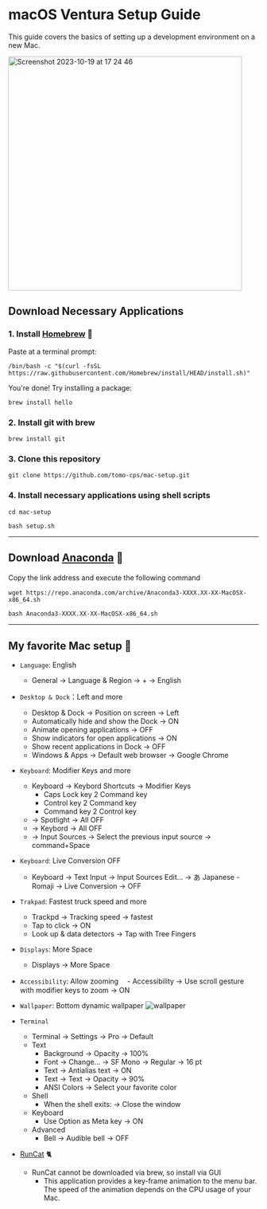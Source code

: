 # macOS Ventura Setup Guide
This guide covers the basics of setting up a development environment on a new Mac. 

<img width="470" alt="Screenshot 2023-10-19 at 17 24 46" src="https://github.com/tomo-cps/mac-setup/assets/103920024/0b82495c-a51b-4203-b08f-6762cbca2995">


## Download Necessary Applications
### 1. Install [Homebrew](https://brew.sh/) :beer:
Paste at a terminal prompt:
``` 
/bin/bash -c "$(curl -fsSL https://raw.githubusercontent.com/Homebrew/install/HEAD/install.sh)"
```

You're done! Try installing a package:
``` 
brew install hello
```

### 2. Install git with brew

```
brew install git
```

### 3. Clone this repository
```
git clone https://github.com/tomo-cps/mac-setup.git
```

### 4. Install necessary applications using shell scripts
```
cd mac-setup
```

```
bash setup.sh
```

---
## Download [Anaconda](https://www.anaconda.com/download) 🐍

Copy the link address and execute the following command　
```
wget https://repo.anaconda.com/archive/Anaconda3-XXXX.XX-XX-MacOSX-x86_64.sh
```

```
bash Anaconda3-XXXX.XX-XX-MacOSX-x86_64.sh
```

---
## My favorite Mac setup 👀

- `Language`: English
  - General → Language & Region → + → English
- `Desktop & Dock`：Left and more
  - Desktop & Dock → Position on screen → Left
  - Automatically hide and show the Dock → ON
  - Animate opening applications → OFF
  - Show indicators for open applications → ON
  - Show recent applications in Dock → OFF
  - Windows & Apps → Default web browser → Google Chrome
- `Keyboard`: Modifier Keys and more
  - Keyboard → Keybord Shortcuts → Modifier Keys
    - Caps Lock key 2 Command key
    - Control key 2 Command key
    - Command key 2 Control key
  - → Spotlight → All OFF
  - → Keybord → All OFF
  - → Input Sources → Select the previous input source → command+Space
- `Keyboard`: Live Conversion OFF
  - Keyboard → Text Input → Input Sources Edit... → あ Japanese - Romaji → Live Conversion → OFF
- `Trakpad`: Fastest truck speed and more
  - Trackpd → Tracking speed → fastest
  - Tap to click → ON
  - Look up & data detectors → Tap with Tree Fingers
- `Displays`: More Space
  - Displays → More Space
- `Accessibility`: Allow zooming
　- Accessibility → Use scroll gesture with modifier keys to zoom → ON
- `Wallpaper`: Bottom dynamic wallpaper 
![wallpaper](./data/wallpaper.png)
- `Terminal`
  - Terminal → Settings → Pro → Default
  - Text
    - Background → Opacity → 100%
    - Font → Change... → SF Mono → Regular → 16 pt
    - Text → Antialias text → ON
    - Text → Text → Opacity → 90%
    - ANSI Colors → Select your favorite color
  - Shell
    - When the shell exits: → Close the window
  - Keyboard
    - Use Option as Meta key → ON
  - Advanced
    - Bell → Audible bell → OFF

- [RunCat](https://apps.apple.com/us/app/runcat/id1429033973?mt=12) 🐈
   - RunCat cannot be downloaded via brew, so install via GUI
      - This application provides a key-frame animation to the menu bar. The speed of the animation depends on the CPU usage of your Mac.




